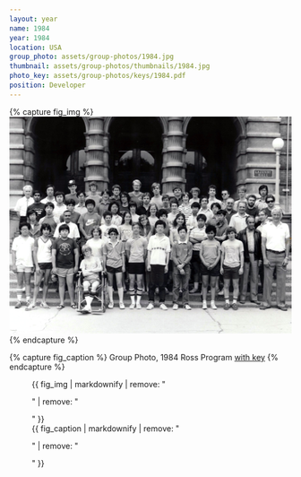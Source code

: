 ```yaml
---
layout: year
name: 1984
year: 1984
location: USA
group_photo: assets/group-photos/1984.jpg
thumbnail: assets/group-photos/thumbnails/1984.jpg
photo_key: assets/group-photos/keys/1984.pdf
position: Developer
---
```

{% capture fig_img %}
[![1984](/assets/group-photos/1984.jpg)](/assets/group-photos/keys/1984.pdf)
{% endcapture %}

{% capture fig_caption %}
Group Photo, 1984 Ross Program [with key](/assets/group-photos/keys/1984.pdf)
{% endcapture %}

<figure>
  {{ fig_img | markdownify | remove: "<p>" | remove: "</p>" }}
  <figcaption>{{ fig_caption | markdownify | remove: "<p>" | remove: "</p>" }}</figcaption>
</figure>
